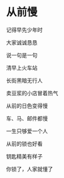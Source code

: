    

# 从前慢

记得早先少年时

大家诚诚恳恳

说一句是一句

  

清早上火车站

长街黑暗无行人

卖豆浆的小店冒着热气

  

从前的日色变得慢

车、马、邮件都慢

一生只够爱一个人

  

从前的锁也好看

钥匙精美有样子

你锁了，人家就懂了
